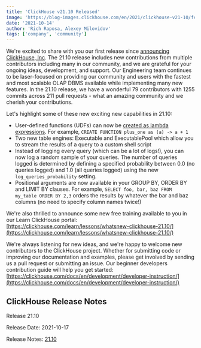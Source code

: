 ```yaml
---
title: 'ClickHouse v21.10 Released'
image: 'https://blog-images.clickhouse.com/en/2021/clickhouse-v21-10/featured.jpg'
date: '2021-10-14'
author: 'Rich Raposa, Alexey Milovidov'
tags: ['company', 'community']
---
```


We're excited to share with you our first release since [announcing ClickHouse, Inc](https://clickhouse.com/blog/en/2021/clickhouse-inc/). The 21.10 release includes new contributions from multiple contributors including many in our community, and we are grateful for your ongoing ideas, development, and support. Our Engineering team continues to be laser-focused on providing our community and users with the fastest and most scalable OLAP DBMS available while implementing many new features. In the 21.10 release, we have a wonderful 79 contributors with 1255 commits across 211 pull requests - what an amazing community and we cherish your contributions.

Let's highlight some of these new exciting new capabilities in 21.10:

* User-defined functions (UDFs) can now be [created as lambda expressions](https://clickhouse.com/docs/en/sql-reference/functions/#higher-order-functions). For example, `CREATE FUNCTION plus_one as (a) -> a + 1`
* Two new table engines: Executable and ExecutablePool which allow you to stream the results of a query to a custom shell script
* Instead of logging every query (which can be a lot of logs!), you can now log a random sample of your queries. The number of queries logged is determined by defining a specified probability between 0.0 (no queries logged) and 1.0 (all queries logged) using the new `log_queries_probability` setting.
* Positional arguments are now available in your GROUP BY, ORDER BY and LIMIT BY clauses. For example, `SELECT foo, bar, baz FROM my_table ORDER BY 2,3` orders the results by whatever the bar and baz columns (no need to specify column names twice!)

We're also thrilled to announce some new free training available to you in our Learn ClickHouse portal: [https://clickhouse.com/learn/lessons/whatsnew-clickhouse-21.10/](https://clickhouse.com/learn/lessons/whatsnew-clickhouse-21.10/)

We're always listening for new ideas, and we're happy to welcome new contributors to the ClickHouse project. Whether for submitting code or improving our documentation and examples, please get involved by sending us a pull request or submitting an issue. Our beginner developers contribution guide will help you get started: [https://clickhouse.com/docs/en/development/developer-instruction/](https://clickhouse.com/docs/en/development/developer-instruction/)


## ClickHouse Release Notes 

Release 21.10

Release Date: 2021-10-17

Release Notes: [21.10](https://github.com/ClickHouse/ClickHouse/blob/master/CHANGELOG.md)
